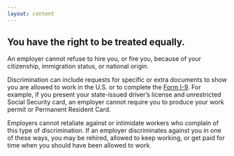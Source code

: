 ```yaml
---
layout: content
---
```

## You have the right to be treated equally.

An employer cannot refuse to hire you, or fire you, because of your citizenship, immigration status, or national origin.

Discrimination can include requests for specific or extra documents to show you are allowed to work in the U.S. or to complete the [Form I-9](https://www.uscis.gov/i-9). For example, if you present your state-issued driver’s license and unrestricted Social Security card, an employer cannot require you to produce your work permit or Permanent Resident Card.

Employers cannot retaliate against or intimidate workers who complain of this type of discrimination. If an employer discriminates against you in one of these ways, you may be rehired, allowed to keep working, or get paid for time when you should have been allowed to work.
